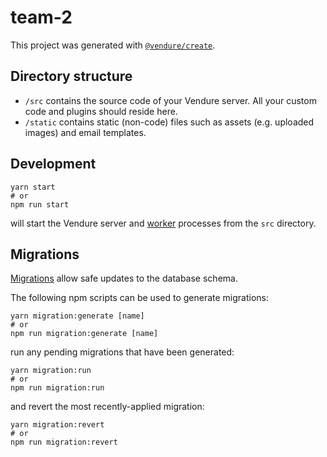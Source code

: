 # team-2

This project was generated with [`@vendure/create`](https://github.com/vendure-ecommerce/vendure/tree/master/packages/create).

## Directory structure

* `/src` contains the source code of your Vendure server. All your custom code and plugins should reside here.
* `/static` contains static (non-code) files such as assets (e.g. uploaded images) and email templates.

## Development

```
yarn start
# or
npm run start
```

will start the Vendure server and [worker](https://www.vendure.io/docs/developer-guide/vendure-worker/) processes from
the `src` directory.



## Migrations

[Migrations](https://www.vendure.io/docs/developer-guide/migrations/) allow safe updates to the database schema.

The following npm scripts can be used to generate migrations:

```
yarn migration:generate [name]
# or
npm run migration:generate [name]
```

run any pending migrations that have been generated:

```
yarn migration:run
# or
npm run migration:run
```

and revert the most recently-applied migration:

```
yarn migration:revert
# or
npm run migration:revert
```
